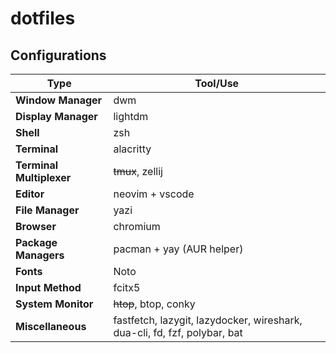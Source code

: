 # dotfiles

## Configurations

| Type                     | Tool/Use                                                                  |
| ------------------------ | ------------------------------------------------------------------------- |
| **Window Manager**       | dwm                                                                       |
| **Display Manager**      | lightdm                                                                   |
| **Shell**                | zsh                                                                       |
| **Terminal**             | alacritty                                                                 |
| **Terminal Multiplexer** | ~~tmux~~, zellij                                                          |
| **Editor**               | neovim  + vscode                                                          |
| **File Manager**         | yazi                                                                      |
| **Browser**              | chromium                                                                  |
| **Package Managers**     | pacman + yay (AUR helper)                                                 |
| **Fonts**                | Noto                                                                      |
| **Input Method**         | fcitx5                                                                    |
| **System Monitor**       | ~~htop~~, btop, conky                                                     |
| **Miscellaneous**        | fastfetch, lazygit, lazydocker, wireshark, dua-cli, fd, fzf, polybar, bat |

<!--
## Usage

1. install arch linux: [guide](./install.sh)
2. network: `systemctl start dhcpcd.service`
3. dotfiles: `pacman -S git && cd /tmp && git clone --depth 1 https://github.com/cybernty/dotfiles.git && cd dotfiles`
4. basic config: `./configure.sh`
5. advance: `cd /tmp && git clone --depth 1 https://github.com/cybernty/dotfiles.git && ./dotfiles/configure.sh`
-->
